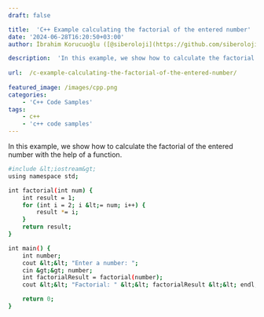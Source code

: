 ```yaml
---
draft: false

title:  'C++ Example calculating the factorial of the entered number'
date: '2024-06-28T16:20:50+03:00'
author: İbrahim Korucuoğlu ([@siberoloji](https://github.com/siberoloji))

description:  'In this example, we show how to calculate the factorial of the entered number with the help of a function.' 
 
url:  /c-example-calculating-the-factorial-of-the-entered-number/
 
featured_image: /images/cpp.png
categories:
    - 'C++ Code Samples'
tags:
    - c++
    - 'c++ code samples'
---
```



In this example, we show how to calculate the factorial of the entered number with the help of a function.


```bash
#include &lt;iostream&gt;
using namespace std;

int factorial(int num) {
    int result = 1;
    for (int i = 2; i &lt;= num; i++) {
        result *= i;
    }
    return result;
}

int main() {
    int number;
    cout &lt;&lt; "Enter a number: ";
    cin &gt;&gt; number;
    int factorialResult = factorial(number);
    cout &lt;&lt; "Factorial: " &lt;&lt; factorialResult &lt;&lt; endl;

    return 0;
}
```
